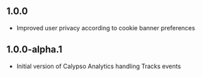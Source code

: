 ## 1.0.0

- Improved user privacy according to cookie banner preferences

## 1.0.0-alpha.1

- Initial version of Calypso Analytics handling Tracks events
